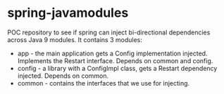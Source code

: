 # spring-javamodules

POC repository to see if spring can inject bi-directional dependencies across Java 9 modules. It contains 3 modules: 
- app - the main application gets a Config implementation injected. Implements the Restart interface. Depends on common and config.
- config - a library with a ConfigImpl class, gets a Restart dependency injected. Depends on common.
- common - contains the interfaces that we use for injecting.
